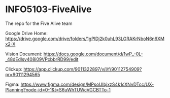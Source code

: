 # INFO5103-FiveAlive
The repo for the Five Alive team

Google Drive Home: https://drive.google.com/drive/folders/1gPlDj2k0uhL93LGRAKrNboN6n6XMx2-X

Vision Document: https://docs.google.com/document/d/1wP_-0L-_48dEdlsv408i09VPcbbrRD99/edit

Clickup: https://app.clickup.com/9011322897/v/l/f/90112754909?pr=90111294565

Figma: https://www.figma.com/design/MPsoUIbjxzS4k1cXNvDTcc/UX-Planning?node-id=0-1&t=S6uWhTUWcVGCBTTo-1
